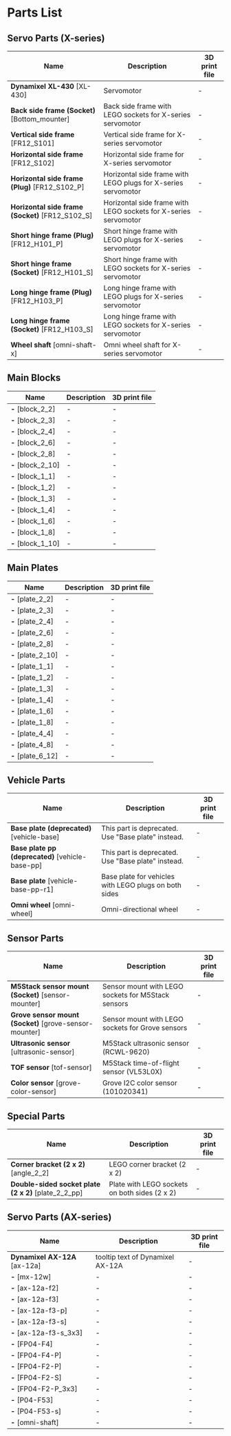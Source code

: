 # Parts List

## Servo Parts (X-series)
| Name | Description | 3D print file |
| --- | --- | --- |
| **Dynamixel XL-430** [XL-430] | Servomotor | - |
| **Back side frame (Socket)** [Bottom_mounter] | Back side frame with LEGO sockets for X-series servomotor | - |
| **Vertical side frame** [FR12_S101] | Vertical side frame for X-series servomotor | - |
| **Horizontal side frame** [FR12_S102] | Horizontal side frame for X-series servomotor | - |
| **Horizontal side frame (Plug)** [FR12_S102_P] | Horizontal side frame with LEGO plugs for X-series servomotor | - |
| **Horizontal side frame (Socket)** [FR12_S102_S] | Horizontal side frame with LEGO sockets for X-series servomotor | - |
| **Short hinge frame (Plug)** [FR12_H101_P] | Short hinge frame with LEGO plugs for X-series servomotor | - |
| **Short hinge frame (Socket)** [FR12_H101_S] | Short hinge frame with LEGO sockets for X-series servomotor | - |
| **Long hinge frame (Plug)** [FR12_H103_P] | Long hinge frame with LEGO plugs for X-series servomotor | - |
| **Long hinge frame (Socket)** [FR12_H103_S] | Long hinge frame with LEGO sockets for X-series servomotor | - |
| **Wheel shaft** [omni-shaft-x] | Omni wheel shaft for X-series servomotor | - |

## Main Blocks
| Name | Description | 3D print file |
| --- | --- | --- |
| **-** [block_2_2] | - | - |
| **-** [block_2_3] | - | - |
| **-** [block_2_4] | - | - |
| **-** [block_2_6] | - | - |
| **-** [block_2_8] | - | - |
| **-** [block_2_10] | - | - |
| **-** [block_1_1] | - | - |
| **-** [block_1_2] | - | - |
| **-** [block_1_3] | - | - |
| **-** [block_1_4] | - | - |
| **-** [block_1_6] | - | - |
| **-** [block_1_8] | - | - |
| **-** [block_1_10] | - | - |

## Main Plates
| Name | Description | 3D print file |
| --- | --- | --- |
| **-** [plate_2_2] | - | - |
| **-** [plate_2_3] | - | - |
| **-** [plate_2_4] | - | - |
| **-** [plate_2_6] | - | - |
| **-** [plate_2_8] | - | - |
| **-** [plate_2_10] | - | - |
| **-** [plate_1_1] | - | - |
| **-** [plate_1_2] | - | - |
| **-** [plate_1_3] | - | - |
| **-** [plate_1_4] | - | - |
| **-** [plate_1_6] | - | - |
| **-** [plate_1_8] | - | - |
| **-** [plate_4_4] | - | - |
| **-** [plate_4_8] | - | - |
| **-** [plate_6_12] | - | - |

## Vehicle Parts
| Name | Description | 3D print file |
| --- | --- | --- |
| **Base plate (deprecated)** [vehicle-base] | This part is deprecated. Use "Base plate" instead. | - |
| **Base plate pp (deprecated)** [vehicle-base-pp] | This part is deprecated. Use "Base plate" instead. | - |
| **Base plate** [vehicle-base-pp-r1] | Base plate for vehicles with LEGO plugs on both sides | - |
| **Omni wheel** [omni-wheel] | Omni-directional wheel | - |

## Sensor Parts
| Name | Description | 3D print file |
| --- | --- | --- |
| **M5Stack sensor mount (Socket)** [sensor-mounter] | Sensor mount with LEGO sockets for M5Stack sensors | - |
| **Grove sensor mount (Socket)** [grove-sensor-mounter] | Sensor mount with LEGO sockets for Grove sensors | - |
| **Ultrasonic sensor** [ultrasonic-sensor] | M5Stack ultrasonic sensor (RCWL-9620) | - |
| **TOF sensor** [tof-sensor] | M5Stack time-of-flight sensor (VL53L0X) | - |
| **Color sensor** [grove-color-sensor] | Grove I2C color sensor (101020341) | - |

## Special Parts
| Name | Description | 3D print file |
| --- | --- | --- |
| **Corner bracket (2 x 2)** [angle_2_2] | LEGO corner bracket (2 x 2) | - |
| **Double-sided socket plate (2 x 2)** [plate_2_2_pp] | Plate with LEGO sockets on both sides (2 x 2) | - |

## Servo Parts (AX-series)
| Name | Description | 3D print file |
| --- | --- | --- |
| **Dynamixel AX-12A** [ax-12a] | tooltip text of Dynamixel AX-12A | - |
| **-** [mx-12w] | - | - |
| **-** [ax-12a-f2] | - | - |
| **-** [ax-12a-f3] | - | - |
| **-** [ax-12a-f3-p] | - | - |
| **-** [ax-12a-f3-s] | - | - |
| **-** [ax-12a-f3-s_3x3] | - | - |
| **-** [FP04-F4] | - | - |
| **-** [FP04-F4-P] | - | - |
| **-** [FP04-F2-P] | - | - |
| **-** [FP04-F2-S] | - | - |
| **-** [FP04-F2-P_3x3] | - | - |
| **-** [P04-F53] | - | - |
| **-** [P04-F53-s] | - | - |
| **-** [omni-shaft] | - | - |

